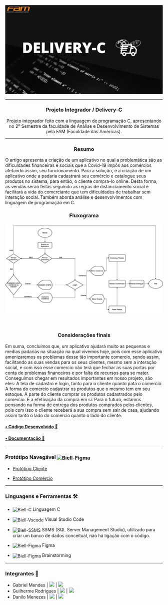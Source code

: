 <div align = "center">
  <img width="750px" src="https://github.com/Biellms/ProjetoIntegrador-DeliveryC/blob/main/Documentação/BackGround.jpeg"/>
  <hr>
  <h3>
  <b>Projeto Integrador / Delivery-C</b></br></div>
  <div align = "center">
  <p>Projeto integrador feito com a linguagem de programação C, apresentando no 2º Semestre da faculdade de Análise e Desenvolvimento de Sistemas pela FAM (Faculdade das     Américas).
  </p>
  </div>
<hr>
<div>
  <h3><b><center>Resumo</b></h3>
  <p>O artigo apresenta a criação de um aplicativo no qual a problemática são as dificuldades financeiras e sociais que a Covid-19 impôs aos comércios afetando assim, seu funcionamento. Para a solução, é a criação de um aplicativo onde a padaria cadastrará seu comércio e catalogue seus produtos no sistema, para então, o cliente compra-lo online. Desta forma, as vendas serão feitas seguindo as regras de distanciamento social e facilitará a vida do comerciante que tem dificuldades de trabalhar sem interação social. Também aborda análise e desenvolvimentos com linguagem de programação em C.</p>
  </div>
<div align = "center">
  <p><b><h3>Fluxograma</b>
  <br><br>
  <img width="750px" src="https://github.com/Biellms/ProjetoIntegrador-DeliveryC/blob/main/Documentação/Fluxograma%20P.I.jpg"/>
  </div>
<div>
  </div>
</br>
<div>
  <h3><b><center>Considerações finais</b></h3>
  <p>Em suma, concluímos que, um aplicativo ajudará muito as pequenas e medias padarias na situação na qual vivemos hoje, pois com esse aplicativo amenizaremos os problemas desse tão importante comercio, sendo assim, facilitando as suas vendas para os seus clientes, mesmo sem a interação social, e com isso esse comercio não terá que fechar as suas portas por conta de problemas financeiros e por falta de recursos para se mater. Conseguimos chegar em resultados importantes em nosso projeto, são eles: A tela de cadastro e login, tanto para o cliente quanto pata o comercio. A forma do comercio cadastrar os produtos que o mesmo tem em seu estoque. A parte do cliente comprar os produtos cadastrados pelo comercio. E a efetivação da compra em si. Para o futuro, estamos pensando na forma de entrega dos produtos comprados pelos clientes, pois com isso o cliente receberá a sua compra sem sair de casa, ajudando assim tanto o lado do comercio quanto o lado do cliente.
</p>
  </div>

<h4><b><a href="https://github.com/Biellms/ProjetoIntegrador-DeliveryC/blob/main/ProjetoPI.cpp" target="_blank"><p target="_blank">• Código Desenvolvido 📝</a></b></h3>
  
<h4><a href="https://github.com/Biellms/ProjetoIntegrador-DeliveryC/tree/main/Documentação" target="_blank"><p target="blank">• Documentação 📄</a></h3>
  
<hr>  
  
### **Protótipo Navegável** <img align="center" alt="Biell-Figma" height="25" width="35" src="https://cdn.jsdelivr.net/gh/devicons/devicon/icons/figma/figma-original.svg"/>

- <a href="https://www.figma.com/proto/mWN4i7eqHWmI02T7pFGEC4/PADOC%40-TOP-cliente?node-id=422%3A835&scaling=scale-down&page-id=0%3A1" target="_blank"><p target="_blank">Protótipo Cliente</a>
- <a href="https://www.figma.com/proto/joR9dtuyvvFFLP75K7UfW7/PADOC%40-TOP-funcionario?scaling=scale-down&page-id=0%3A1&node-id=1426%3A0" target="_blank"><p target="_blank">Protótipo Comércio</a>
<hr>

### **Linguagens e Ferramentas** 🛠
- <img align="center" alt="Biell-C" height="25" width="35" src="https://cdn.jsdelivr.net/gh/devicons/devicon/icons/c/c-original.svg"/> Linguagem C 
- <img align="center" alt="Biell-Vscode" height="25" width="35" src="https://cdn.jsdelivr.net/gh/devicons/devicon/icons/vscode/vscode-original.svg"/> Visual Studio Code
- <img align="center" alt="Biell-SSMS" height="25" width="35" src="https://cdn.jsdelivr.net/gh/devicons/devicon/icons/microsoftsqlserver/microsoftsqlserver-plain.svg"/> SSMS (SQL Server Management Studio), utilizado para criar um banco de dados conceitual, não há ligação com o código.
- <img align="center" alt="Biell-Figma" height="25" width="35" src="https://cdn.jsdelivr.net/gh/devicons/devicon/icons/figma/figma-original.svg"/> Figma

- <img align="center" alt="Biell-Figma" height="25" width="35" src="https://i.imgur.com/JhA0enO.png"/> Brainstorming

<hr>

### **Integrantes** 🤖

- Gabriel Mendes |  <a href="https://www.linkedin.com/in/gabriel-mendes-0706ab1b8" target="_blank"><img src="https://img.shields.io/badge/-Linkedin-blue" target="_blank"></a> |  <a href="https://github.com/Biellms" target="_blank"><img src="https://img.shields.io/badge/-Github-gray" target="_blank"></a> 
- Guilherme Rodrigues |  <a href="https://www.linkedin.com/in/guilhermedev/" target="_blank"><img src="https://img.shields.io/badge/-Linkedin-blue" target="_blank"></a> |  <a href="https://github.com/GuilhermeRodriguesSantos?tab=repositories" target="_blank"><img src="https://img.shields.io/badge/-Github-gray" target="_blank"></a> 
- Danilo Menezes | <a href="https://www.linkedin.com/in/danilux-design/" target="_blank"><img src="https://img.shields.io/badge/-Linkedin-blue" target="_blank"></a> |  <a href="https://danilux.design" target="_blank"><img src="https://img.shields.io/badge/-Site-gray" target="_blank"></a> 

